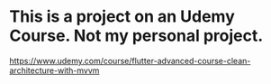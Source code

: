 # This is a project on an Udemy Course. Not my personal project.
https://www.udemy.com/course/flutter-advanced-course-clean-architecture-with-mvvm
